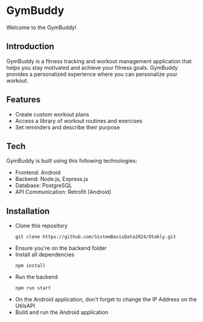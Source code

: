 # GymBuddy

Welcome to the GymBuddy!

## Introduction

GymBuddy is a fitness tracking and workout management application that helps you stay motivated and achieve your fitness goals. GymBuddy provides a personalized experience where you can personalize your workout. 

## Features
- Create custom workout plans
- Access a library of workout routines and exercises
- Set reminders and describe their purpose

## Tech
GymBuddy is built using this following technologies:
- Frontend: Android
- Backend: Node.js, Express.js
- Database: PostgreSQL
- API Communication: Retrofit (Android)

## Installation
- Clone this repository 
    ```
    git clone https://github.com/SistemBasisData2024/Otakly.git
    ```
- Ensure you're on the backend folder
- Install all dependencies
    ```
    npm install
    ```
- Run the backend
    ```
    npm run start
    ```
- On the Android application, don't forget to change the IP Address on the UtilsAPI 
- Build and run the Android application

